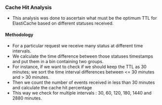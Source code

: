 ### Cache Hit Analysis

- This analysis was done to ascertain what must be the optimum TTL for ElastiCache based on different statuses received.

#### Methodology
- For a particular request we receive many status at different time intervals. 
- We calculate the time difference between those statuses timestamps and put them in a bin containing two groups.
- For instance, if we want to check if we should keep the TTL as 30 minutes; we sort the time interval differences between <= 30 minutes and > 30 minutes.
- Then we count the number of events received in less than 30 minutes and calculate the cache hit percentage
- This way we check for multiple intervals : 30, 60, 120, 180, 1440 and 2880 minutes.